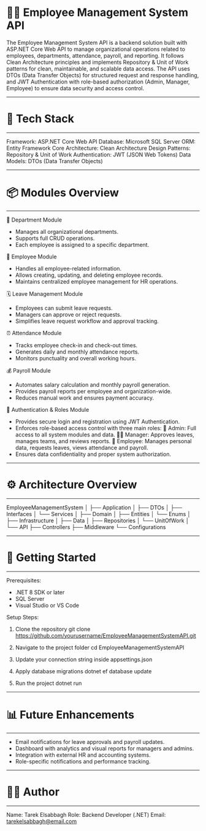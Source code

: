 # 🧑‍💼 Employee Management System API

The Employee Management System API is a backend solution built with ASP.NET Core Web API to manage organizational operations related to employees, departments, attendance, payroll, and reporting.
It follows Clean Architecture principles and implements Repository & Unit of Work patterns for clean, maintainable, and scalable data access.
The API uses DTOs (Data Transfer Objects) for structured request and response handling, and JWT Authentication with role-based authorization (Admin, Manager, Employee) to ensure data security and access control.

------------------------------------------------------------
# 🧱 Tech Stack
------------------------------------------------------------
Framework:            ASP.NET Core Web API
Database:             Microsoft SQL Server
ORM:                  Entity Framework Core
Architecture:         Clean Architecture
Design Patterns:      Repository & Unit of Work
Authentication:       JWT (JSON Web Tokens)
Data Models:          DTOs (Data Transfer Objects)

------------------------------------------------------------
# 📦 Modules Overview
------------------------------------------------------------

🏢 Department Module
- Manages all organizational departments.
- Supports full CRUD operations.
- Each employee is assigned to a specific department.

👥 Employee Module
- Handles all employee-related information.
- Allows creating, updating, and deleting employee records.
- Maintains centralized employee management for HR operations.

🗓️ Leave Management Module
- Employees can submit leave requests.
- Managers can approve or reject requests.
- Simplifies leave request workflow and approval tracking.

⏰ Attendance Module
- Tracks employee check-in and check-out times.
- Generates daily and monthly attendance reports.
- Monitors punctuality and overall working hours.

💰 Payroll Module
- Automates salary calculation and monthly payroll generation.
- Provides payroll reports per employee and organization-wide.
- Reduces manual work and ensures payment accuracy.

🔐 Authentication & Roles Module
- Provides secure login and registration using JWT Authentication.
- Enforces role-based access control with three main roles:
  👑 Admin: Full access to all system modules and data.
  🧑‍💼 Manager: Approves leaves, manages teams, and reviews reports.
  👤 Employee: Manages personal data, requests leaves, views attendance and payroll.
- Ensures data confidentiality and proper system authorization.

------------------------------------------------------------
# ⚙️ Architecture Overview
------------------------------------------------------------
EmployeeManagementSystem
│
├── Application
│   ├── DTOs
│   ├── Interfaces
│   └── Services
│
├── Domain
│   ├── Entities
│   └── Enums
│
├── Infrastructure
│   ├── Data
│   ├── Repositories
│   └── UnitOfWork
│
└── API
    ├── Controllers
    ├── Middleware
    └── Configurations

------------------------------------------------------------
# 🚀 Getting Started
------------------------------------------------------------
Prerequisites:
  - .NET 8 SDK or later
  - SQL Server
  - Visual Studio or VS Code

Setup Steps:
  1. Clone the repository
     git clone https://github.com/yourusername/EmployeeManagementSystemAPI.git

  2. Navigate to the project folder
     cd EmployeeManagementSystemAPI

  3. Update your connection string inside appsettings.json

  4. Apply database migrations
     dotnet ef database update

  5. Run the project
     dotnet run
  

------------------------------------------------------------
# 📊 Future Enhancements
------------------------------------------------------------
- Email notifications for leave approvals and payroll updates.
- Dashboard with analytics and visual reports for managers and admins.
- Integration with external HR and accounting systems.
- Role-specific notifications and performance tracking.

------------------------------------------------------------
# 👨‍💻 Author
------------------------------------------------------------
Name:      Tarek Elsabbagh
Role:      Backend Developer (.NET)
Email:     tarekelsabbagh@email.com
